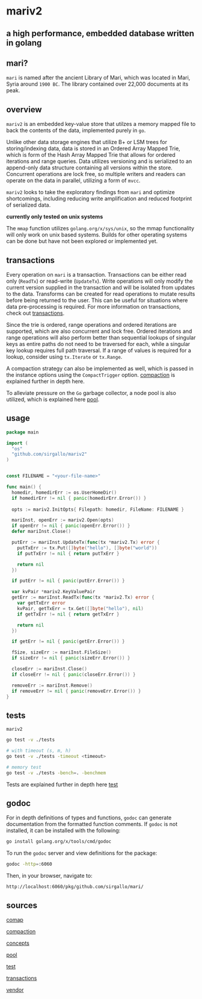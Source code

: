 # mariv2

## a high performance, embedded database written in golang


## mari?

`mari` is named after the ancient Library of Mari, which was located in Mari, Syria around `1900 BC`. The library contained over 22,000 documents at its peak. 


## overview 

`mariv2` is an embedded key-value store that utilzes a memory mapped file to back the contents of the data, implemented purely in `go`.

Unlike other data storage engines that utilize B+ or LSM trees for storing/indexing data, data is stored in an Ordered Array Mapped Trie, which is form of the Hash Array Mapped Trie that allows for ordered iterations and range queries. Data utilizes versioning and is serialized to an append-only data structure containing all versions within the store. Concurrent operations are lock free, so multiple writers and readers can operate on the data in parallel, utilizing a form of `mvcc`.

`mariv2` looks to take the exploratory findings from `mari` and optimize shortcomings, including reducing write amplification and reduced footprint of serialized data.

**currently only tested on unix systems**

The `mmap` function utilizes `golang.org/x/sys/unix`, so the mmap functionality will only work on unix based systems. Builds for other operating systems can be done but have not been explored or implemented yet.


## transactions

Every operation on `mari` is a transaction. Transactions can be either read only (`ReadTx`) or read-write (`UpdateTx`). Write operations will only modify the current version supplied in the transaction and will be isolated from updates to the data. Transforms can be created for read operations to mutate results before being returned to the user. This can be useful for situations where data pre-processing is required. For more information on transactions, check out [transactions](./docs/transactions.md).

Since the trie is ordered, range operations and ordered iterations are supported, which are also concurrent and lock free. Ordered iterations and range operations will also perform better than sequential lookups of singular keys as entire paths do not need to be traversed for each, while a singular key lookup requires full path traversal. If a range of values is required for a lookup, consider using `tx.Iterate` or `tx.Range`.

A compaction strategy can also be implemented as well, which is passed in the instance options using the `CompactTrigger` option. [compaction](./docs/compaction.md) is explained further in depth here.

To alleviate pressure on the `Go` garbage collector, a node pool is also utilized, which is explained here [pool](./docs/pool.md).


## usage

```go
package main

import (
  "os"
  "github.com/sirgallo/mariv2"
)


const FILENAME = "<your-file-name>"

func main() {
  homedir, homedirErr := os.UserHomeDir()
  if homedirErr != nil { panic(homedirErr.Error()) }
  
  opts := mariv2.InitOpts{ Filepath: homedir, FileName: FILENAME }

  mariInst, openErr := mariv2.Open(opts)
  if openErr != nil { panic(openErr.Error()) }
  defer mariInst.Close()

  putErr := mariInst.UpdateTx(func(tx *mariv2.Tx) error {
    putTxErr := tx.Put([]byte("hello"), []byte("world"))
    if putTxErr != nil { return putTxErr }

    return nil
  })

  if putErr != nil { panic(putErr.Error()) }

  var kvPair *mariv2.KeyValuePair
  getErr := mariInst.ReadTx(func(tx *mariv2.Tx) error {
    var getTxErr error
    kvPair, getTxErr = tx.Get([]byte("hello"), nil)
    if getTxErr != nil { return getTxErr }

    return nil
  })

  if getErr != nil { panic(getErr.Error()) }

  fSize, sizeErr := mariInst.FileSize()
  if sizeErr != nil { panic(sizeErr.Error()) }

  closeErr := mariInst.Close()
  if closeErr != nil { panic(closeErr.Error()) }

  removeErr := mariInst.Remove()
  if removeErr != nil { panic(removeErr.Error()) }
}
```


## tests

`mariv2`
```bash
go test -v ./tests

# with timeout (s, m, h)
go test -v ./tests -timeout <timeout>

# memory test
go test -v ./tests -bench=. -benchmem
```

Tests are explained further in depth here [test](./docs/tests.md)


## godoc

For in depth definitions of types and functions, `godoc` can generate documentation from the formatted function comments. If `godoc` is not installed, it can be installed with the following:
```bash
go install golang.org/x/tools/cmd/godoc
```

To run the `godoc` server and view definitions for the package:
```bash
godoc -http=:6060
```

Then, in your browser, navigate to:
```
http://localhost:6060/pkg/github.com/sirgallo/mari/
```


## sources

[comap](./docs/comap.md)

[compaction](./docs/compaction.md)

[concepts](./docs/concepts.md)

[pool](./docs/pool.md)

[test](./docs/test.md)

[transactions](./docs/transactions.md)

[vendor](./docs/vendor.md)